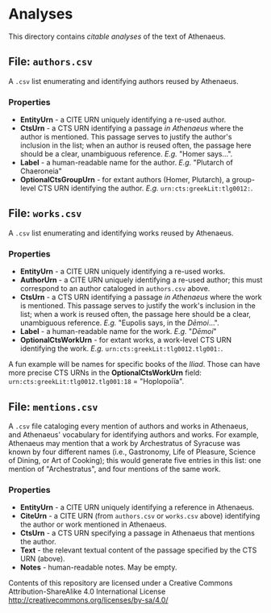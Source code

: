 # Analyses

This directory contains *citable analyses* of the text of Athenaeus.

## File: `authors.csv`

A `.csv` list enumerating and identifying authors reused by Athenaeus.

### Properties

- **EntityUrn** - a CITE URN uniquely identifying a re-used author.
- **CtsUrn** - a CTS URN identifying a passage *in Athenaeus* where the author is mentioned. This passage serves to justify the author's inclusion in the list; when an author is reused often, the passage here should be a clear, unambiguous reference. *E.g.* "Homer says…".
- **Label** - a human-readable name for the author. *E.g.* "Plutarch of Chaeroneia"
- **OptionalCtsGroupUrn** - for extant authors (Homer, Plutarch), a group-level CTS URN identifying the author. *E.g.* `urn:cts:greekLit:tlg0012:`.

## File: `works.csv`

A `.csv` list enumerating and identifying works reused by Athenaeus.

### Properties

- **EntityUrn** - a CITE URN uniquely identifying a re-used works.
- **AuthorUrn** - a CITE URN uniquely identifying a re-used author; this must correspond to an author cataloged in `authors.csv` above.
- **CtsUrn** - a CTS URN identifying a passage *in Athenaeus* where the work is mentioned. This passage serves to justify the work's inclusion in the list; when a work is reused often, the passage here should be a clear, unambiguous reference. *E.g.* "Eupolis says, in the *Dēmoi*…".
- **Label** - a human-readable name for the work. *E.g.* "*Dēmoi*"
- **OptionalCtsWorkUrn** - for extant works, a work-level CTS URN identifying the work. *E.g.* `urn:cts:greekLit:tlg0012.tlg001:`.

A fun example will be names for specific books of the *Iliad*. Those can have more precise CTS URNs in the **OptionalCtsWorkUrn** field: `urn:cts:greekLit:tlg0012.tlg001:18` = "Hoplopoiïa".

## File: `mentions.csv`

A `.csv` file cataloging every mention of authors and works in Athenaeus, and Athenaeus' vocabulary for identifying authors and works. For example, Athenaeus may mention that a work by Archestratus of Syracuse was known by four different names (i.e., Gastronomy, Life of Pleasure, Science of Dining, or Art of Cooking); this would generate five entries in this list: one mention of "Archestratus", and four mentions of the same work.

### Properties

- **EntityUrn** - a CITE URN uniquely identifying a reference in Athenaeus.
- **CiteUrn** - a CITE URN (from `authors.csv` or `works.csv` above) identifying the author or work mentioned in Athenaeus.
- **CtsUrn** - a CTS URN specifying a passage in Athenaeus that mentions the author.
- **Text** - the relevant textual content of the passage specified by the CTS URN (above).
- **Notes** - human-readable notes. May be empty.




Contents of this repository are licensed under a Creative Commons Attribution-ShareAlike 4.0 International License http://creativecommons.org/licenses/by-sa/4.0/

